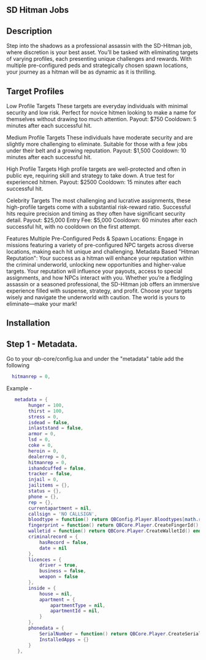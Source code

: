## SD Hitman Jobs

## Description
Step into the shadows as a professional assassin with the SD-Hitman job, where discretion is your best asset. You’ll be tasked with eliminating targets of varying profiles, each presenting unique challenges and rewards. With multiple pre-configured peds and strategically chosen spawn locations, your journey as a hitman will be as dynamic as it is thrilling.

## Target Profiles
Low Profile Targets
These targets are everyday individuals with minimal security and low risk. Perfect for novice hitmen looking to make a name for themselves without drawing too much attention.
Payout: $750
Cooldown: 5 minutes after each successful hit.

Medium Profile Targets
These individuals have moderate security and are slightly more challenging to eliminate. Suitable for those with a few jobs under their belt and a growing reputation.
Payout: $1,500
Cooldown: 10 minutes after each successful hit.

High Profile Targets
High profile targets are well-protected and often in public eye, requiring skill and strategy to take down. A true test for experienced hitmen.
Payout: $2500
Cooldown: 15 minutes after each successful hit.

Celebrity Targets
The most challenging and lucrative assignments, these high-profile targets come with a substantial risk-reward ratio. Successful hits require precision and timing as they often have significant security detail.
Payout: $25,000
Entry Fee: $5,000
Cooldown: 60 minutes after each successful hit, with no cooldown on the first attempt.

Features
Multiple Pre-Configured Peds & Spawn Locations: Engage in missions featuring a variety of pre-configured NPC targets across diverse locations, making each hit unique and challenging.
Metadata Based "Hitman Reputation": Your success as a hitman will enhance your reputation within the criminal underworld, unlocking new opportunities and higher-value targets. Your reputation will influence your payouts, access to special assignments, and how NPCs interact with you.
Whether you’re a fledgling assassin or a seasoned professional, the SD-Hitman job offers an immersive experience filled with suspense, strategy, and profit. Choose your targets wisely and navigate the underworld with caution. The world is yours to eliminate—make your mark!

## Installation

## Step 1 - Metadata.
Go to your qb-core/config.lua and under the "metadata" table add the following
```lua
  hitmanrep = 0,
```
Example -
```lua
   metadata = {
        hunger = 100,
        thirst = 100,
        stress = 0,
        isdead = false,
        inlaststand = false,
        armor = 0,
        lsd = 0,
        coke = 0,
        heroin = 0,
	    dealerrep = 0,
        hitmanrep = 0,
        ishandcuffed = false,
        tracker = false,
        injail = 0,
        jailitems = {},
        status = {},
        phone = {},
        rep = {},
        currentapartment = nil,
        callsign = 'NO CALLSIGN',
        bloodtype = function() return QBConfig.Player.Bloodtypes[math.random(1, #QBConfig.Player.Bloodtypes)] end,
        fingerprint = function() return QBCore.Player.CreateFingerId() end,
        walletid = function() return QBCore.Player.CreateWalletId() end,
        criminalrecord = {
            hasRecord = false,
            date = nil
        },
        licences = {
            driver = true,
            business = false,
            weapon = false
        },
        inside = {
            house = nil,
            apartment = {
                apartmentType = nil,
                apartmentId = nil,
            }
        },
        phonedata = {
            SerialNumber = function() return QBCore.Player.CreateSerialNumber() end,
            InstalledApps = {}
        }
    },
```
